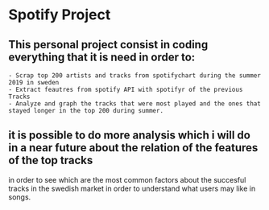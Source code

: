 # Spotify Project


## This personal project consist in coding everything that it is need in order to:
    - Scrap top 200 artists and tracks from spotifychart during the summer 2019 in sweden
    - Extract feautres from spotify API with spotifyr of the previous Tracks
    - Analyze and graph the tracks that were most played and the ones that stayed longer in the top 200 during summer.
    
    
## it is possible to do more analysis which i will do in a near future about the relation of the features of the top tracks
   in order to see which are the most common factors about the succesful tracks in the swedish market in order to understand
   what users may like in songs.

